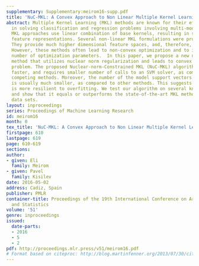 ```yaml
---
supplementary: Supplementary:meirom16-supp.pdf
title: 'NuC-MKL: A Convex Approach to Non Linear Multiple Kernel Learning'
abstract: Multiple Kernel Learning (MKL) methods are known for their effectiveness
  in solving classification and regression problems involving multi-modal data. Many
  MKL approaches use linear combination of base kernels, resulting in somewhat limited
  feature representations. Several non-linear MKL formulations were proposed recently.
  They provide much higher dimensional feature spaces, and, therefore, richer representations.
  However, these methods often lead to non-convex optimization and to intractable
  number of optimization parameters.  In this paper, we propose a new non-linear MKL
  method that utilizes nuclear norm regularization and leads to convex optimization
  problem. The proposed Nuclear-norm-Constrained MKL (NuC-MKL) algorithm converges
  faster, and requires smaller number of calls to an SVM solver, as compared to other
  competing methods. Moreover, the number of the model support vectors in our approach
  is usually much smaller, as compared to other methods. This suggests that our algorithm
  is more resilient to overfitting. We test our algorithm on several known benchmarks,
  and show that it equals or outperforms the state-of-the-art MKL methods on all these
  data sets.
layout: inproceedings
series: Proceedings of Machine Learning Research
id: meirom16
month: 0
tex_title: 'NuC-MKL: A Convex Approach to Non Linear Multiple Kernel Learning'
firstpage: 610
lastpage: 619
page: 610-619
sections: 
author:
- given: Eli
  family: Meirom
- given: Pavel
  family: Kisilev
date: 2016-05-02
address: Cadiz, Spain
publisher: PMLR
container-title: Proceedings of the 19th International Conference on Artificial Intelligence
  and Statistics
volume: '51'
genre: inproceedings
issued:
  date-parts:
  - 2016
  - 5
  - 2
pdf: http://proceedings.mlr.press/v51/meirom16.pdf
# Format based on citeproc: http://blog.martinfenner.org/2013/07/30/citeproc-yaml-for-bibliographies/
---
```

